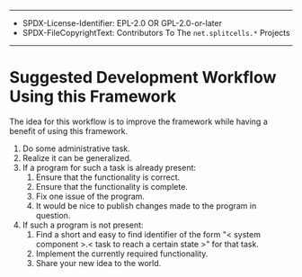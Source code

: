 ----
* SPDX-License-Identifier: EPL-2.0 OR GPL-2.0-or-later
* SPDX-FileCopyrightText: Contributors To The `net.splitcells.*` Projects
----
# Suggested Development Workflow Using this Framework
The idea for this workflow is to improve the framework while having a benefit of using this framework.
1. Do some administrative task.
1. Realize it can be generalized.
1. If a program for such a task is already present: 
   1. Ensure that the functionality is correct.
   1. Ensure that the functionality is complete.
   1. Fix one issue of the program.
   1. It would be nice to publish changes made to the program in question.
1. If such a program is not present: 
   1. Find a short and easy to find identifier of the form "< system component >.< task to reach a certain state >" for that task.
   1. Implement the currently required functionality.
   1. Share your new idea to the world.
